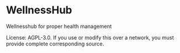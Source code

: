 # WellnessHub
Wellnesshub for proper health management

License: AGPL-3.0. 
If you use or modify this over a network, you must provide complete corresponding source.
